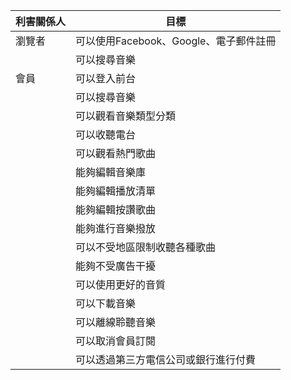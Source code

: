 |利害關係人|目標|
|-------|-----------|
|瀏覽者|可以使用Facebook、Google、電子郵件註冊|
||可以搜尋音樂|
|會員|可以登入前台|
||可以搜尋音樂|
||可以觀看音樂類型分類|
||可以收聽電台|
||可以觀看熱門歌曲|
||能夠編輯音樂庫|
||能夠編輯播放清單|
||能夠編輯按讚歌曲|
||能夠進行音樂撥放
||可以不受地區限制收聽各種歌曲|
||能夠不受廣告干擾|
||可以使用更好的音質|
||可以下載音樂|
||可以離線聆聽音樂|
||可以取消會員訂閱|
||可以透過第三方電信公司或銀行進行付費|